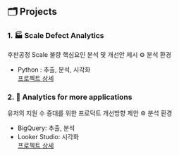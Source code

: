 ## 🗂️ Projects

### 1. 🏭 Scale Defect Analytics 
후판공정 Scale 불량 핵심요인 분석 및 개선안 제시
⚙️ 분석 환경
- Python : 추출, 분석, 시각화   
[프로젝트 상세](https://github.com/gayoungb/projects/tree/main/scale_defect_analytics)

### 2. 💼 Analytics for more applications 
유저의 지원 수 증대를 위한 프로덕트 개선방향 제안
⚙️ 분석 환경
- BigQuery: 추출, 분석
- Looker Studio: 시각화   
[프로젝트 상세](https://github.com/gayoungb/projects/tree/main/analytics_for_more_applications)
